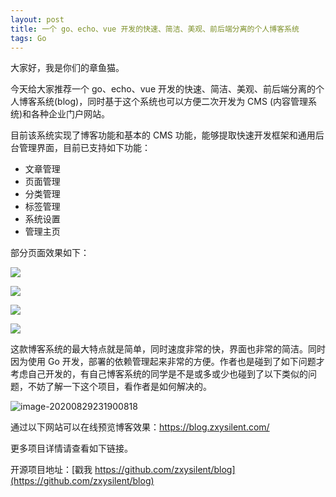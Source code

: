 ```yaml
---
layout: post
title: 一个 go、echo、vue 开发的快速、简洁、美观、前后端分离的个人博客系统
tags: Go
---
```


大家好，我是你们的章鱼猫。

今天给大家推荐一个 go、echo、vue 开发的快速、简洁、美观、前后端分离的个人博客系统(blog)，同时基于这个系统也可以方便二次开发为 CMS (内容管理系统)和各种企业门户网站。

目前该系统实现了博客功能和基本的 CMS 功能，能够提取快速开发框架和通用后台管理界面，目前已支持如下功能：

-  文章管理
-  页面管理
-  分类管理
-  标签管理
-  系统设置
-  管理主页

部分页面效果如下：

![](https://raw.githubusercontent.com/ZhuPeng/pic/master/images/compress_front-0.png)

![](https://raw.githubusercontent.com/ZhuPeng/pic/master/images/compress_backend-0.png)

![](https://raw.githubusercontent.com/ZhuPeng/pic/master/images/compress_backend-2.png)

![](https://raw.githubusercontent.com/ZhuPeng/pic/master/images/compress_backend-3.png)

这款博客系统的最大特点就是简单，同时速度非常的快，界面也非常的简洁。同时因为使用 Go 开发，部署的依赖管理起来非常的方便。作者也是碰到了如下问题才考虑自己开发的，有自己博客系统的同学是不是或多或少也碰到了以下类似的问题，不妨了解一下这个项目，看作者是如何解决的。

![image-20200829231900818](https://raw.githubusercontent.com/ZhuPeng/pic/master/images/compress_image-20200829231900818.png)

通过以下网站可以在线预览博客效果：https://blog.zxysilent.com/

更多项目详情请查看如下链接。

开源项目地址：[戳我 https://github.com/zxysilent/blog](https://github.com/zxysilent/blog)
